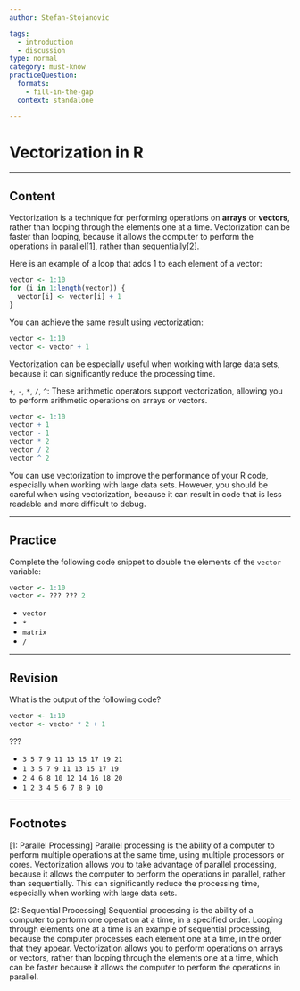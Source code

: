 ```yaml
---
author: Stefan-Stojanovic

tags:
  - introduction
  - discussion
type: normal
category: must-know
practiceQuestion:
  formats:
    - fill-in-the-gap
  context: standalone

---
```


# Vectorization in R

---

## Content

Vectorization is a technique for performing operations on **arrays** or **vectors**, rather than looping through the elements one at a time. Vectorization can be faster than looping, because it allows the computer to perform the operations in parallel[1], rather than sequentially[2].

Here is an example of a loop that adds 1 to each element of a vector:
```r
vector <- 1:10
for (i in 1:length(vector)) {
  vector[i] <- vector[i] + 1
}
```

You can achieve the same result using vectorization:
```r
vector <- 1:10
vector <- vector + 1
```

Vectorization can be especially useful when working with large data sets, because it can significantly reduce the processing time.

`+`, `-`, `*`, `/`, `^`: These arithmetic operators support vectorization, allowing you to perform arithmetic operations on arrays or vectors.
```r
vector <- 1:10
vector + 1
vector - 1
vector * 2
vector / 2
vector ^ 2
```


You can use vectorization to improve the performance of your R code, especially when working with large data sets. However, you should be careful when using vectorization, because it can result in code that is less readable and more difficult to debug.


---
## Practice

Complete the following code snippet to double the elements of the `vector` variable:

```r
vector <- 1:10
vector <- ??? ??? 2
```

- `vector`
- `*`
- `matrix`
- `/`

---
## Revision

What is the output of the following code?

```r
vector <- 1:10
vector <- vector * 2 + 1
```

???

- `3 5 7 9 11 13 15 17 19 21`
- `1 3 5 7 9 11 13 15 17 19`
- `2 4 6 8 10 12 14 16 18 20`
- `1 2 3 4 5 6 7 8 9 10`

---
## Footnotes

[1: Parallel Processing]
Parallel processing is the ability of a computer to perform multiple operations at the same time, using multiple processors or cores. Vectorization allows you to take advantage of parallel processing, because it allows the computer to perform the operations in parallel, rather than sequentially. This can significantly reduce the processing time, especially when working with large data sets.

[2: Sequential Processing]
Sequential processing is the ability of a computer to perform one operation at a time, in a specified order. Looping through elements one at a time is an example of sequential processing, because the computer processes each element one at a time, in the order that they appear. Vectorization allows you to perform operations on arrays or vectors, rather than looping through the elements one at a time, which can be faster because it allows the computer to perform the operations in parallel.